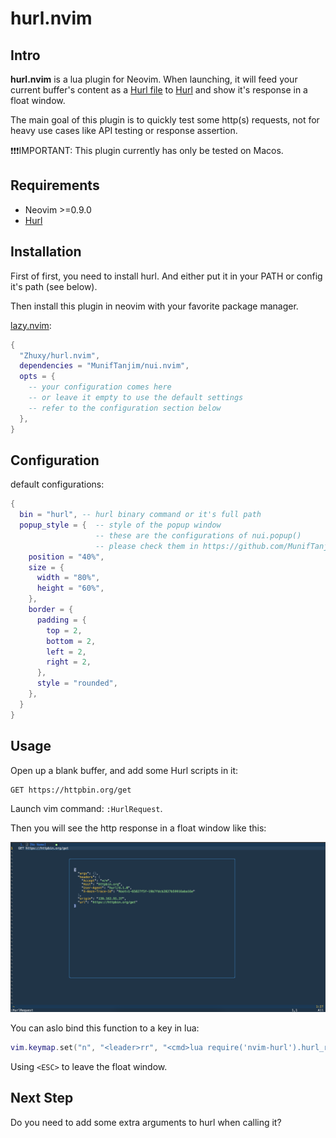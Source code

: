 # hurl.nvim

## Intro

**hurl.nvim** is a lua plugin for Neovim. When launching, it will feed your current buffer's content as a [Hurl file](https://hurl.dev/docs/hurl-file.html) to [Hurl](https://hurl.dev) and show it's response in a float window.

The main goal of this plugin is to quickly test some http(s) requests, not for heavy use cases like API testing or response assertion.

❗❗❗IMPORTANT: This plugin currently has only be tested on Macos.

## Requirements

* Neovim >=0.9.0
* [Hurl](https://hurl.dev)

## Installation

First of first, you need to install hurl. And either put it in your PATH or config it's path (see below).

Then install this plugin in neovim with your favorite package manager.

[lazy.nvim](https://github.com/folke/lazy.nvim):

```lua
{
  "Zhuxy/hurl.nvim",
  dependencies = "MunifTanjim/nui.nvim",
  opts = {
    -- your configuration comes here
    -- or leave it empty to use the default settings
    -- refer to the configuration section below
  },
}
```

## Configuration

default configurations:
```lua
{
  bin = "hurl", -- hurl binary command or it's full path
  popup_style = {  -- style of the popup window
                   -- these are the configurations of nui.popup()
                   -- please check them in https://github.com/MunifTanjim/nui.nvim/tree/main/lua/nui/popup
    position = "40%",
    size = {
      width = "80%",
      height = "60%",
    },
    border = {
      padding = {
        top = 2,
        bottom = 2,
        left = 2,
        right = 2,
      },
      style = "rounded",
    },
  }
}
```

## Usage

Open up a blank buffer, and add some Hurl scripts in it:

```
GET https://httpbin.org/get
```

Launch vim command: `:HurlRequest`.

Then you will see the http response in a float window like this:

![showcase](https://raw.githubusercontent.com/Zhuxy/hurl.nvim/main/.github/showcase.png)

You can aslo bind this function to a key in lua:

```lua
vim.keymap.set("n", "<leader>rr", "<cmd>lua require('nvim-hurl').hurl_request()<cr>", { desc = "Request with Hurl" })
```

Using `<ESC>` to leave the float window.

## Next Step

Do you need to add some extra arguments to hurl when calling it?
